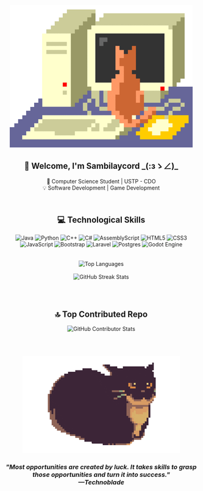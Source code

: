 <p align="center">
  <img src="https://github.com/Sambilaycord/Sambilaycord/blob/main/computer.gif">
</p>

<div align="center">
  <h2>👋 Welcome, I'm Sambilaycord _(:зゝ∠)_ </h2>
  <p>🏫 Computer Science Student | USTP - CDO
  <br>💡 Software Development | Game Development</p>
  <br>
</div>

<div align="center">
<h2>💻 Technological Skills</h2>
  <img src="https://img.shields.io/badge/java-%23ED8B00.svg?style=for-the-badge&logo=openjdk&logoColor=white" alt="Java">
  <img src="https://img.shields.io/badge/python-3670A0?style=for-the-badge&logo=python&logoColor=ffdd54" alt="Python">
  <img src="https://img.shields.io/badge/c++-%2300599C.svg?style=for-the-badge&logo=c%2B%2B&logoColor=white" alt="C++">
  <img src="https://img.shields.io/badge/c%23-%23239120.svg?style=for-the-badge&logo=csharp&logoColor=white" alt="C#">
  <img src="https://img.shields.io/badge/assembly%20script-%23000000.svg?style=for-the-badge&logo=assemblyscript&logoColor=white" alt="AssemblyScript">
  <img src="https://img.shields.io/badge/html5-%23E34F26.svg?style=for-the-badge&logo=html5&logoColor=white" alt="HTML5">
  <img src="https://img.shields.io/badge/css3-%231572B6.svg?style=for-the-badge&logo=css3&logoColor=white" alt="CSS3">
  <img src="https://img.shields.io/badge/javascript-%23323330.svg?style=for-the-badge&logo=javascript&logoColor=%23F7DF1E" alt="JavaScript">
  <img src="https://img.shields.io/badge/bootstrap-%238511FA.svg?style=for-the-badge&logo=bootstrap&logoColor=white" alt="Bootstrap">
  <img src="https://img.shields.io/badge/laravel-%23FF2D20.svg?style=for-the-badge&logo=laravel&logoColor=white" alt="Laravel">
  <img src="https://img.shields.io/badge/postgres-%23316192.svg?style=for-the-badge&logo=postgresql&logoColor=white" alt="Postgres">
  <img src="https://img.shields.io/badge/GODOT-%23FFFFFF.svg?style=for-the-badge&logo=godot-engine" alt="Godot Engine">
</div>
<br><br>

<div align="center">
  <img src="https://github-readme-stats.vercel.app/api/top-langs/?username=Sambilaycord&theme=solarized-light&hide_border=false&include_all_commits=true&count_private=true&layout=compact" alt="Top Languages">
  <br><br>
  <img src="https://github-readme-streak-stats.herokuapp.com/?user=Sambilaycord&theme=solarized-light&hide_border=false" alt="GitHub Streak Stats">
</div>

<br><br>

<div align="center">
  <h2>🔝 Top Contributed Repo</h2>
  <img src="https://github-contributor-stats.vercel.app/api?username=Sambilaycord&limit=5&theme=solarized-light&combine_all_yearly_contributions=true" alt="GitHub Contributor Stats">
</div>

<br><br>

<div align="center">
  <img src="https://github.com/Sambilaycord/Sambilaycord/blob/main/maxwell.gif"><br>
  <h3><i>
    "Most opportunities are created by luck. It takes skills to grasp those opportunities and turn it into success." <br>
    —Technoblade
  </i></h3>
</div>



